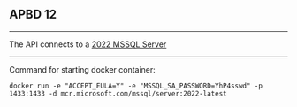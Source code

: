 ## APBD 12

---

The API connects to a [2022 MSSQL Server](https://hub.docker.com/r/microsoft/mssql-server)

---

Command for starting docker container:
```
docker run -e "ACCEPT_EULA=Y" -e "MSSQL_SA_PASSWORD=YhP4sswd" -p 1433:1433 -d mcr.microsoft.com/mssql/server:2022-latest
```
